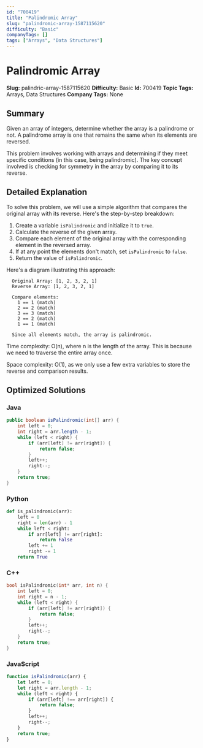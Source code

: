```yaml
---
id: "700419"
title: "Palindromic Array"
slug: "palindromic-array-1587115620"
difficulty: "Basic"
companyTags: []
tags: ["Arrays", "Data Structures"]
---
```


**Palindromic Array**
=====================

**Slug:** palindric-array-1587115620
**Difficulty:** Basic
**Id:** 700419
**Topic Tags:** Arrays, Data Structures
**Company Tags:** None

## Summary
Given an array of integers, determine whether the array is a palindrome or not. A palindrome array is one that remains the same when its elements are reversed.

This problem involves working with arrays and determining if they meet specific conditions (in this case, being palindromic). The key concept involved is checking for symmetry in the array by comparing it to its reverse.

## Detailed Explanation
To solve this problem, we will use a simple algorithm that compares the original array with its reverse. Here's the step-by-step breakdown:

1. Create a variable `isPalindromic` and initialize it to `true`.
2. Calculate the reverse of the given array.
3. Compare each element of the original array with the corresponding element in the reversed array.
4. If at any point the elements don't match, set `isPalindromic` to `false`.
5. Return the value of `isPalindromic`.

Here's a diagram illustrating this approach:

```
  Original Array: [1, 2, 3, 2, 1]
  Reverse Array: [1, 2, 3, 2, 1]

  Compare elements:
    1 == 1 (match)
    2 == 2 (match)
    3 == 3 (match)
    2 == 2 (match)
    1 == 1 (match)

  Since all elements match, the array is palindromic.
```

Time complexity: O(n), where n is the length of the array. This is because we need to traverse the entire array once.

Space complexity: O(1), as we only use a few extra variables to store the reverse and comparison results.

## Optimized Solutions

### Java
```java
public boolean isPalindromic(int[] arr) {
    int left = 0;
    int right = arr.length - 1;
    while (left < right) {
        if (arr[left] != arr[right]) {
            return false;
        }
        left++;
        right--;
    }
    return true;
}
```

### Python
```python
def is_palindromic(arr):
    left = 0
    right = len(arr) - 1
    while left < right:
        if arr[left] != arr[right]:
            return False
        left += 1
        right -= 1
    return True
```

### C++
```cpp
bool isPalindromic(int* arr, int n) {
    int left = 0;
    int right = n - 1;
    while (left < right) {
        if (arr[left] != arr[right]) {
            return false;
        }
        left++;
        right--;
    }
    return true;
}
```

### JavaScript
```javascript
function isPalindromic(arr) {
    let left = 0;
    let right = arr.length - 1;
    while (left < right) {
        if (arr[left] !== arr[right]) {
            return false;
        }
        left++;
        right--;
    }
    return true;
}
```